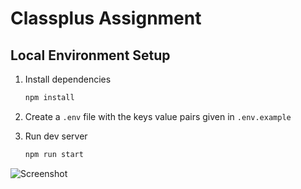 # Classplus Assignment

## Local Environment Setup

1. Install dependencies

   ```bash
   npm install
   ```

2. Create a `.env` file with the keys value pairs given in `.env.example`

3. Run dev server

   ```bash
   npm run start
   ```

![Screenshot](https://i.ibb.co/jGXctY4/image.png)

